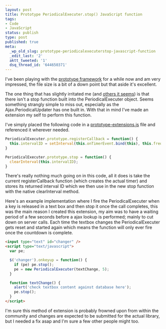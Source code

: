 ```yaml
---
layout: post
title: Prototype PeriodicalExecuter.stop() JavaScript function
tags:
- Code
- JavaScript
status: publish
type: post
published: true
meta:
  _wp_old_slug: prototype-periodicalexecuterstop-javascript-function
  _edit_last: '2'
  aktt_tweeted: '1'
  dsq_thread_id: '644650371'
---
```

I've been playing with the [prototype framework](http://prototype.conio.net/) for a while now and am very impressed, the file size is a bit of a down point but that aside it's excellent.

The one thing that has slightly irritated me (and [others it seems](http://roberthanson.blogspot.com/2005/11/prototypejs-periodicalexecuter.html)) is that there isn't a stop function built into the PeriodicalExecuter object. Seems something strangly simple to miss out, especially as the Ajax.PeriodicalUpdater has one built in. With that in mind I've made an extension my self to perform this function.

I've simply placed the following code in a [prototype-extensions.js](http://www.jagregory.com/downloads/prototype-extensions.js) file and referenced it wherever needed.

``` js
PeriodicalExecuter.prototype.registerCallback = function() {
  this.intervalID = setInterval(this.onTimerEvent.bind(this), this.frequency * 1000);
}

PeriodicalExecuter.prototype.stop = function() {
  clearInterval(this.intervalID);
}
```

There's really nothing much going on in this code, all it does is take the current registerCallback function (which creates the actual timer) and stores its returned interval ID which we then use in the new stop function with the native clearInterval method.

Here's an example implementation where I fire the PeriodicalExecuter when a key is released in a text box and then stop it once the call completes, this was the main reason I created this extension, my aim was to have a waiting period of a few seconds before a ajax lookup is performed; mainly to cut down on server calls. Each time the textbox changes the PeriodicalExecuter gets reset and started again which means the function will only ever fire once the countdown is complete.

``` html
<input type="text" id="changer" />
<script type="text/javascript">
  var pe;

  $('changer').onkeyup = function() {
    if (pe) pe.stop();
    pe = new PeriodicalExecuter(textChange, 5);
  }

  function textChange() {
    alert('check textbox content against database here');
    pe.stop();
  }
</script>
```

I'm sure this method of extension is probably frowned upon from within the community and changes are expected to be submitted for the actual library, but I needed a fix asap and I'm sure a few other people might too.
